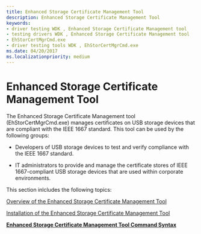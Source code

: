 ```yaml
---
title: Enhanced Storage Certificate Management Tool
description: Enhanced Storage Certificate Management Tool
keywords:
- driver testing WDK , Enhanced Storage Certificate Management tool
- testing drivers WDK , Enhanced Storage Certificate Management tool
- EhStorCertMgrCmd.exe
- driver testing tools WDK , EhStorCertMgrCmd.exe
ms.date: 04/20/2017
ms.localizationpriority: medium
---
```


# Enhanced Storage Certificate Management Tool


The Enhanced Storage Certificate Management tool (EhStorCertMgrCmd.exe) manages certificates on USB storage devices that are compliant with the IEEE 1667 standard. This tool can be used by the following groups:

-   Developers of USB storage devices to test and verify compliance with the IEEE 1667 standard.

-   IT administrators to provide and manage the certificate stores of IEEE 1667-compliant USB storage devices that are used within corporate environments.

This section inlcludes the following topics:

[Overview of the Enhanced Storage Certificate Management Tool](overview-of-the-enhanced-storage-certificate-management-tool.md)

[Installation of the Enhanced Storage Certificate Management Tool](installation-of-the-enhanced-storage-certificate-management-tool.md)

[**Enhanced Storage Certificate Management Tool Command Syntax**](enhanced-storage-certificate-management-tool-command-syntax.md)

 

 





